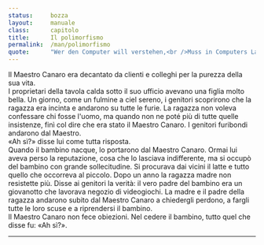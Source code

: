 ```yaml
---
status:     bozza
layout:     manuale
class:      capitolo
title:      Il polimorfismo
permalink:  /man/polimorfismo
quote:      "Wer den Computer will verstehen,<br />Muss in Computers Lande gehen.."
---
```


Il Maestro Canaro era decantato da clienti e colleghi per la purezza della sua vita.  
I proprietari della tavola calda sotto il suo ufficio avevano una figlia molto bella. Un giorno, come un fulmine a ciel sereno, i genitori scoprirono che la ragazza era incinta e andarono su tutte le furie. La ragazza non voleva confessare chi fosse l'uomo, ma quando non ne poté più di tutte quelle insistenze, finì col dire che era stato il Maestro Canaro. I genitori furibondi andarono dal Maestro.   
«Ah sì?» disse lui come tutta risposta.  
Quando il bambino nacque, lo portarono dal Maestro Canaro. Ormai lui aveva perso la reputazione, cosa che lo lasciava indifferente, ma si occupò del bambino con grande sollecitudine. Si procurava dai vicini il latte e tutto quello che occorreva al piccolo.
Dopo un anno la ragazza madre non resistette più. Disse ai genitori la verità: il vero padre del bambino era un giovanotto che lavorava negozio di videogiochi. La madre e il padre della ragazza andarono subito dal Maestro Canaro a chiedergli perdono, a fargli tutte le loro scuse e a riprendersi il bambino.  
Il Maestro Canaro non fece obiezioni. Nel cedere il bambino, tutto quel che disse fu: «Ah sì?».

---

<!--

Quando il programmatore definisce un nuovo tipo di dato per mezzo di una
o più classi, può allo stesso tempo istruire le funzioni e gli operatori
del linguaggio ad utilizzarlo correttamente.


Noi viviamo prevalentemente sulla terraferma e riteniamo perciò che la
normalità sia questa. Se però si trascorre un lungo periodo di tempo su
una nave o in un'isola, si ha modo di capire come la normalità sia
l'acqua e la terra sia solo un'eccezione.

Similmente, noi diamo grande importanza al ciclo di nascita,
riproduzione e morte che chiamiamo "vita" e in essa vediamo il fine
ultimo dell'universo, dimenticandoci che la vita è solo un caso
particolare di esistenza e che un universo di sassi sarebbe comunque
prodigioso.

Ciascuna forma di vita consociata, per poter sopravvivere, richiede la
legittimazione di alcune follie biologiche.

Il rispetto di queste follie, essendo in-naturale, richiede
l'istituzione di un livello superiore di costrizione, ovvero un corpo di
regole formali ancora più distante del precedente dal comportamento
biologico degli esseri viventi.

Con il passare del tempo, molte di queste convenzioni nate in seguito a
esigenze contingenti, finiscono inevitabilmente per contrastare con il
senso comune di giustizia e devono essere o abolite o modificate, solo
che ciascuna modifica o adattamento invece di renderle più "giuste", le
allontana ulteriormente dal loro scopo iniziale e le rende soggette a
interpretazioni errate o addirittura opposte a quelle che era il loro
fine primario.

Sant'Agostino ha detto la stessa cosa, ma molto meglio di quanto stia
facendo io adesso.

Si vede che era sobrio.

La specializzazione come un male.

Un tempo, l'uomo virtuoso sapeva fare molte cose, più o meno bene.

Ora se ne sa fare solo una, benissimo.

Si cerca l'eccesso, il continuo superamento del limite.

Lo sport (citare Arlìa?), da attività formativa è diventato una forma di
intrattenimento e, come tale, deve essere sempre più spettacolare.

Lo sportivo è visto come un costoso strumento usa e getta.

È però importante che il polimorfismo non dia luogo ad anfibologie.

Non ti dirò cosa vuol dire, cercalo sul vocabolario come ho fatto io.
-->

